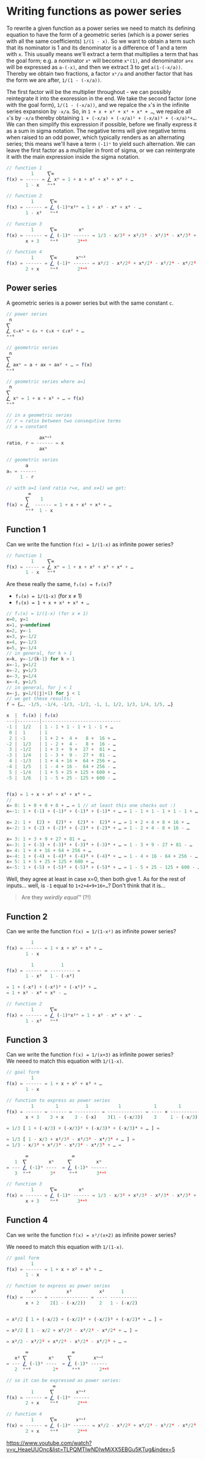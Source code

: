 # Writing functions as power series

To rewrite a given function as a power series we need to match its defining equation to have the form of a geometric series (which is a power series with all the same coefficients) `1/(1 - x)`. So we want to obtain a term such that its nominator is 1 and its denominator is a difference of 1 and a term with `x`. This usually means we'll extract a term that multiplies a term that has the goal form; e.g. a nominator `xᵏ` will become `xᵏ(1)`, and denominator `a+x` will be expressed as `a-(-x)`, and then we extract 3 to get `a(1-(-x/a))`. Thereby we obtain two fractions, a factor `xᵏ/a` and another factor that has the form we are after, `1/(1 - (-x/a))`. 

The first factor will be the multiplier throughout - we can possibly reintegrate it into the exoression in the end. We take the second factor (one with the goal form), `1/(1 - (-x/a))`, and we repalce the `x`'s in the infinite series expansion by `-x/a`. So, in `1 + x + x² + x³ + x⁴ + …`, we repalce all `x`'s by `-x/a` thereby obtaining `1 + (-x/a) + (-x/a)² + (-x/a)³ + (-x/a)⁴+…`. We can then simplify this expression if possible, before we finally express it as a sum in sigma notation. The negative terms will give negative terms when raised to an odd power, which typically renders as an alternating series; this means we'll have a term `(-1)ⁿ` to yield such alternation. We can leave the first factor as a multiplier in front of sigma, or we can reintergrate it with the main expression inside the sigma notation.

```js
// function 1
         1     ⎲∞
f(x) = ----- = ⎳ xⁿ = 1 + x + x² + x³ + x⁴ + …
       1 - x   ⁿ⁼⁰

// function 2
         1      ⎲∞
f(x) = ------ = ⎳ (-1)ⁿx²ⁿ = 1 + x² - x⁴ + x⁶ - …
       1 - x²   ⁿ⁼⁰

// function 3
         1      ⎲∞        xⁿ
f(x) = ------ = ⎳ (-1)ⁿ ------ = 1/3 - x/3² + x²/3³ - x³/3⁴ - x⁴/3⁵ + …
       x + 3    ⁿ⁼⁰       3ⁿᐩ¹

// function 4
         1      ⎲∞       xⁿᐩ²
f(x) = ------ = ⎳ (-1)ⁿ ------ = x²/2 - x³/2² + x⁴/2³ - x⁵/2⁴ - x⁶/2⁵ + …
       2 + x    ⁿ⁼⁰       2ⁿᐩ¹
```

## Power series

A geometric series is a power series but with the same constant `c`.

```js
// power series
 n
⎲
⎳ cₙxⁿ = c₀ + c₁x + c₂x² + …
ⁿ⁼⁰

// geometric series
 n
⎲
⎳ axⁿ = a + ax + ax² + … = f(x)
ⁿ⁼⁰

// geometric series where a=1
 n
⎲
⎳ xⁿ = 1 + x + x² + … = f(x)
ⁿ⁼⁰

// in a geometric series
// r = ratio between two consequtive terms
// a = constant

            axⁿᐩ¹
ratio, r = ------ = x
            axⁿ

// geometric series
       a
aₙ = ------
     1 - r

// with a=1 (and ratio r=x, and x≠1) we get:
        ∞
       ⎲    1
f(x) = ⎳  ------ = 1 + x + x² + x³ + …
       ⁿ⁼⁰  1 - x
```

## Function 1

Can we write the function `f(x) = 1/(1-x)` as infinite power series?


```js
// function 1
         1     ⎲∞
f(x) = ----- = ⎳ xⁿ = 1 + x + x² + x³ + x⁴ + …
       1 - x   ⁿ⁼⁰
```

Are these really the same, `f₁(x) = f₂(x)`?
- `f₁(x) = 1/(1-x)` (for x ≠ 1)
- `f₂(x) = 1 + x + x² + x³ + …`

```js
// f₁(x) = 1/(1-x) (for x ≠ 1)
x=0, y=1
x=1, y=undefined
x=2, y=-1
x=3, y=-1/2
x=4, y=-1/3
x=5, y=-1/4
// in general, for k > 1
x=k, y=-1/(k-1) for k > 1
x=-1, y=1/2
x=-2, y=1/3
x=-3, y=1/4
x=-4, y=1/5
// in general, for j < 1
x=-j, y=1/(|j|+1) for j < 1
// we get these results:
f = {…, -1/5, -1/4, -1/3, -1/2, -1, 1, 1/2, 1/3, 1/4, 1/5, …}

x  |  f₁(x) | f₂(x)
---|--------|-----------------------------
-1 |  1/2   | 1 - 1 + 1 - 1 + 1 - 1 + …
 0 |  1     | 1
 2 | -1     | 1 + 2 +  4 +   8 +  16 + …
-2 |  1/3   | 1 - 2 +  4 -   8 +  16 - …
 3 | -1/2   | 1 + 3 +  9 +  27 +  81 + …
-3 |  1/4   | 1 - 3 +  9 -  27 +  81 - …
 4 | -1/3   | 1 + 4 + 16 +  64 + 256 + …
-4 |  1/5   | 1 - 4 + 16 -  64 + 256 - …
 5 | -1/4   | 1 + 5 + 25 + 125 + 600 + …
-5 |  1/6   | 1 - 5 + 25 - 125 + 600 - …


f(x) = 1 + x + x² + x³ + x⁴ + …
//
x= 0: 1 + 0 + 0 + 0 + … = 1 // at least this one checks out :)
x=-1: 1 + (-1) + (-1)² + (-1)³ + (-1)⁴ + … = 1 - 1 + 1 - 1 + 1 - 1 + …

x= 2: 1 +  (2) +  (2)² +  (2)³ +  (2)⁴ + … = 1 + 2 + 4 + 8 + 16 + …
x=-2: 1 + (-2) + (-2)² + (-2)³ + (-2)⁴ + … = 1 - 2 + 4 - 8 + 16 - …

x= 3: 1 + 3 + 9 + 27 + 81 + …
x=-3: 1 + (-3) + (-3)² + (-3)³ + (-3)⁴ + … = 1 - 3 + 9 - 27 + 81 - …
x= 4: 1 + 4 + 16 + 64 + 256 + …
x=-4: 1 + (-4) + (-4)² + (-4)³ + (-4)⁴ + … = 1 - 4 + 16 - 64 + 256 - …
x= 5: 1 + 5 + 25 + 125 + 600 + …
x=-5: 1 + (-5) + (-5)² + (-5)³ + (-5)⁴ + … = 1 - 5 + 25 - 125 + 600 - …
```

Well, they agree at least in case x=0, then both give 1. As for the rest of inputs… well, is `-1` equal to `1+2+4+9+16+…`? Don't think that it is…
>Are they *weirdly equal*™ (?!)


## Function 2

Can we write the function `f(x) = 1/(1-x²)` as infinite power series?

```js
         1
f(x) = ------ = 1 + x + x² + x³ + …
       1 - x

         1          1
f(x) = ------ = --------- =
       1 - x²   1 - (-x²)

= 1 + (-x²) + (-x²)² + (-x²)³ + …
= 1 + x² - x⁴ + x⁶ - …

// function 2
         1      ⎲∞
f(x) = ------ = ⎳ (-1)ⁿx²ⁿ = 1 + x² - x⁴ + x⁶ - …
       1 - x²   ⁿ⁼⁰
```

## Function 3

Can we write the function `f(x) = 1/(x+3)` as infinite power series?   
We neeed to match this equation with `1/(1-x)`.

```js
// goal form
         1
f(x) = ------ = 1 + x + x² + x³ + …
       1 - x

// function to express as power series
         1        1          1           1            1        1
f(x) = ------ = ------ = --------- = ------------- = ---- × ----------- =
       x + 3    3 + x    3 - (-x)    3(1 - (-x/3))    3     1 - (-x/3)

= 1/3 [ 1 + (-x/3) + (-x/3)² + (-x/3)³ + (-x/3)⁴ + … ] =

= 1/3 [ 1 - x/3 + x²/3² - x³/3³ - x⁴/3⁴ + … ] =
= 1/3 - x/3² + x²/3³ - x³/3⁴ - x⁴/3⁵ + … =

       ∞                ∞
   1  ⎲        xⁿ     ⎲         xⁿ
= --- ⎳ (-1)ⁿ ----  = ⎳ (-1)ⁿ ------
   3  ⁿ⁼⁰       3ⁿ     ⁿ⁼⁰       3ⁿᐩ¹

// function 3
         1      ⎲∞        xⁿ
f(x) = ------ = ⎳ (-1)ⁿ ------ = 1/3 - x/3² + x²/3³ - x³/3⁴ - x⁴/3⁵ + …
       x + 3    ⁿ⁼⁰       3ⁿᐩ¹
```

## Function 4

Can we write the function `f(x) = x²/(x+2)` as infinite power series?

We neeed to match this equation with `1/(1-x)`.

```js
// goal form
         1
f(x) = ------ = 1 + x + x² + x³ + …
       1 - x

// function to express as power series
         x²           x²          x²      1
f(x) = ------ = -------------- = ---- ----------
       x + 2    2(1 - (-x/2))     2   1 - (-x/2)


= x²/2 [ 1 + (-x/2) + (-x/2)² + (-x/2)³ + (-x/2)⁴ + … ] =

= x²/2 [ 1 - x/2 + x²/2² - x³/2³ - x⁴/2⁴ + … ] =

= x²/2 - x³/2² + x⁴/2³ - x⁵/2⁴ - x⁶/2⁵ + … =

       ∞                ∞
   x² ⎲        xⁿ     ⎲        xⁿᐩ²
= --- ⎳ (-1)ⁿ ----  = ⎳ (-1)ⁿ ------
   2  ⁿ⁼⁰        2ⁿ     ⁿ⁼⁰       2ⁿᐩ¹

// so it can be expressed as power series:
                 ∞
         1      ⎲        xⁿᐩ²
f(x) = ------ = ⎳ (-1)ⁿ ------
       2 + x    ⁿ⁼⁰       2ⁿᐩ¹

// function 4
         1      ⎲∞       xⁿᐩ²
f(x) = ------ = ⎳ (-1)ⁿ ------ = x²/2 - x³/2² + x⁴/2³ - x⁵/2⁴ - x⁶/2⁵ + …
       2 + x    ⁿ⁼⁰       2ⁿᐩ¹
```


https://www.youtube.com/watch?v=v_HeaeUUOnc&list=TLPQMTIwNDIwMjXX5EBGu5KTug&index=5
